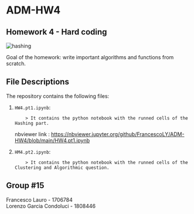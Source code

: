 # ADM-HW4
## Homework 4 - Hard coding

![hashing](https://user-images.githubusercontent.com/72950062/102982662-302acc00-450b-11eb-86ae-80811a389716.png)

Goal of the homework: write important algorithms and functions from scratch.

## File Descriptions

The repository contains the following files:

1. `HW4.pt1.ipynb`:
                  
           > It contains the python notebook with the runned cells of the Hashing part.
    nbviewer link :
      https://nbviewer.jupyter.org/github/FrancescoLY/ADM-HW4/blob/main/HW4.pt1.ipynb
2. `HM4.pt2.ipynb`:
  
           > It contains the python notebook with the runned cells of the Clustering and Algorithmic question.
           
## Group #15
Francesco Lauro - 1706784  
Lorenzo Garcia Condoluci - 1808446
